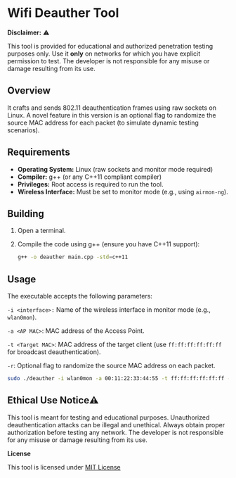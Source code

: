 # Wifi Deauther Tool

**Disclaimer:** ⚠️

This tool is provided for educational and authorized penetration testing purposes only. Use it **only** on networks for which you have explicit permission to test. The developer is not responsible for any misuse or damage resulting from its use.

## Overview

It crafts and sends 802.11 deauthentication frames using raw sockets on Linux. A novel feature in this version is an optional flag to randomize the source MAC address for each packet (to simulate dynamic testing scenarios).

## Requirements

- **Operating System:** Linux (raw sockets and monitor mode required)
- **Compiler:** g++ (or any C++11 compliant compiler)
- **Privileges:** Root access is required to run the tool.
- **Wireless Interface:** Must be set to monitor mode (e.g., using `airmon-ng`).

## Building

1. Open a terminal.
2. Compile the code using g++ (ensure you have C++11 support):

   ```bash
   g++ -o deauther main.cpp -std=c++11

## Usage

The executable accepts the following parameters:

`-i <interface>:` Name of the wireless interface in monitor mode (e.g., `wlan0mon`).

`-a <AP MAC>`: MAC address of the Access Point.

`-t <Target MAC>`: MAC address of the target client (use `ff:ff:ff:ff:ff:ff` for broadcast deauthentication).

`-r`: Optional flag to randomize the source MAC address on each packet.

```bash
sudo ./deauther -i wlan0mon -a 00:11:22:33:44:55 -t ff:ff:ff:ff:ff:ff -r
```

## Ethical Use Notice⚠️

This tool is meant for testing and educational purposes. Unauthorized deauthentication attacks can be illegal and unethical. Always obtain proper authorization before testing any network. The developer is not responsible for any misuse or damage resulting from its use.
 

**License**

This tool is licensed under [MIT License]()
